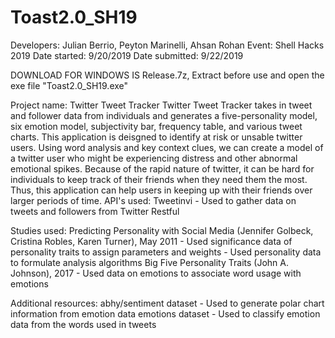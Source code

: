 # Toast2.0_SH19

Developers: Julian Berrio, Peyton Marinelli, Ahsan Rohan
Event: Shell Hacks 2019
Date started: 9/20/2019
Date submitted: 9/22/2019


DOWNLOAD FOR WINDOWS IS Release.7z, Extract before use and open the exe file "Toast2.0_SH19.exe"

Project name: Twitter Tweet Tracker
  Twitter Tweet Tracker takes in tweet and follower data from individuals and generates a five-personality model, six emotion model,
  subjectivity bar, frequency table, and various tweet charts. This application is deisgned to identify at risk or unsable twitter users.
  Using word analysis and key context clues, we can create a model of a twitter user who might be experiencing distress and other abnormal
  emotional spikes. Because of the rapid nature of twitter, it can be hard for individuals to keep track of their friends when they need
  them the most. Thus, this application can help users in keeping up with their friends over larger periods of time.
API's used:
  Tweetinvi
    - Used to gather data on tweets and followers from Twitter
  Restful
    
Studies used:
  Predicting Personality with Social Media (Jennifer Golbeck, Cristina Robles, Karen Turner), May 2011
    - Used significance data of personality traits to assign parameters and weights 
    - Used personality data to formulate analysis algorithms 
  Big Five Personality Traits (John A. Johnson), 2017
    - Used data on emotions to associate word usage with emotions
    
Additional resources:
  abhy/sentiment dataset
    - Used to generate polar chart information from emotion data
  emotions dataset
    - Used to classify emotion data from the words used in tweets 
  

